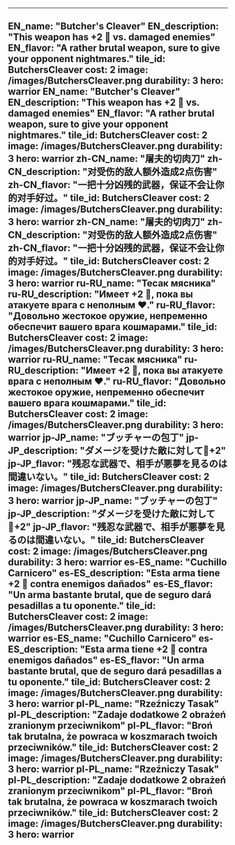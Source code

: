 ---

EN_name: "Butcher's Cleaver"
EN_description: "This weapon has +2 🔸 vs. damaged enemies"
EN_flavor: "A rather brutal weapon, sure to give your opponent nightmares."
tile_id: ButchersCleaver
cost: 2
image: /images/ButchersCleaver.png
durability: 3
hero: warrior
EN_name: "Butcher's Cleaver"
EN_description: "This weapon has +2 🔸 vs. damaged enemies"
EN_flavor: "A rather brutal weapon, sure to give your opponent nightmares."
tile_id: ButchersCleaver
cost: 2
image: /images/ButchersCleaver.png
durability: 3
hero: warrior
zh-CN_name: "屠夫的切肉刀"
zh-CN_description: "对受伤的敌人额外造成2点伤害"
zh-CN_flavor: "一把十分凶残的武器，保证不会让你的对手好过。"
tile_id: ButchersCleaver
cost: 2
image: /images/ButchersCleaver.png
durability: 3
hero: warrior
zh-CN_name: "屠夫的切肉刀"
zh-CN_description: "对受伤的敌人额外造成2点伤害"
zh-CN_flavor: "一把十分凶残的武器，保证不会让你的对手好过。"
tile_id: ButchersCleaver
cost: 2
image: /images/ButchersCleaver.png
durability: 3
hero: warrior
ru-RU_name: "Тесак мясника"
ru-RU_description: "Имеет +2 🔸, пока вы атакуете врага с неполным ❤️."
ru-RU_flavor: "Довольно жестокое оружие, непременно обеспечит вашего врага кошмарами."
tile_id: ButchersCleaver
cost: 2
image: /images/ButchersCleaver.png
durability: 3
hero: warrior
ru-RU_name: "Тесак мясника"
ru-RU_description: "Имеет +2 🔸, пока вы атакуете врага с неполным ❤️."
ru-RU_flavor: "Довольно жестокое оружие, непременно обеспечит вашего врага кошмарами."
tile_id: ButchersCleaver
cost: 2
image: /images/ButchersCleaver.png
durability: 3
hero: warrior
jp-JP_name: "ブッチャーの包丁"
jp-JP_description: "ダメージを受けた敵に対して🔸+2"
jp-JP_flavor: "残忍な武器で、相手が悪夢を見るのは間違いない。"
tile_id: ButchersCleaver
cost: 2
image: /images/ButchersCleaver.png
durability: 3
hero: warrior
jp-JP_name: "ブッチャーの包丁"
jp-JP_description: "ダメージを受けた敵に対して🔸+2"
jp-JP_flavor: "残忍な武器で、相手が悪夢を見るのは間違いない。"
tile_id: ButchersCleaver
cost: 2
image: /images/ButchersCleaver.png
durability: 3
hero: warrior
es-ES_name: "Cuchillo Carnicero"
es-ES_description: "Esta arma tiene +2 🔸 contra enemigos dañados"
es-ES_flavor: "Un arma bastante brutal, que de seguro dará pesadillas a tu oponente."
tile_id: ButchersCleaver
cost: 2
image: /images/ButchersCleaver.png
durability: 3
hero: warrior
es-ES_name: "Cuchillo Carnicero"
es-ES_description: "Esta arma tiene +2 🔸 contra enemigos dañados"
es-ES_flavor: "Un arma bastante brutal, que de seguro dará pesadillas a tu oponente."
tile_id: ButchersCleaver
cost: 2
image: /images/ButchersCleaver.png
durability: 3
hero: warrior
pl-PL_name: "Rzeźniczy Tasak"
pl-PL_description: "Zadaje dodatkowe 2 obrażeń zranionym przeciwnikom"
pl-PL_flavor: "Broń tak brutalna, że powraca w koszmarach twoich przeciwników."
tile_id: ButchersCleaver
cost: 2
image: /images/ButchersCleaver.png
durability: 3
hero: warrior
pl-PL_name: "Rzeźniczy Tasak"
pl-PL_description: "Zadaje dodatkowe 2 obrażeń zranionym przeciwnikom"
pl-PL_flavor: "Broń tak brutalna, że powraca w koszmarach twoich przeciwników."
tile_id: ButchersCleaver
cost: 2
image: /images/ButchersCleaver.png
durability: 3
hero: warrior
---